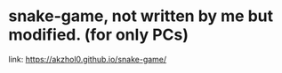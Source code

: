 ﻿# snake-game, not written by me but modified. (for only PCs)
link: https://akzhol0.github.io/snake-game/
